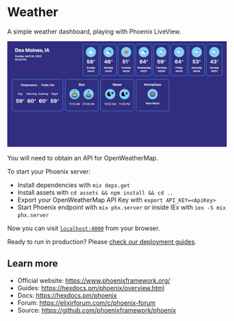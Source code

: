 # Weather

A simple weather dashboard, playing with Phoenix LiveView.

![alt text](weather_dash.jpeg "Weather Dashboard")

You will need to obtain an API for OpenWeatherMap.

To start your Phoenix server:

  * Install dependencies with `mix deps.get`
  * Install assets with `cd assets && npm install && cd ..`
  * Export your OpenWeatherMap API Key with `export API_KEY=<ApiKey>`
  * Start Phoenix endpoint with `mix phx.server` or inside IEx with `iex -S mix phx.server`

Now you can visit [`localhost:4000`](http://localhost:4000) from your browser.

Ready to run in production? Please [check our deployment guides](https://hexdocs.pm/phoenix/deployment.html).

## Learn more

  * Official website: https://www.phoenixframework.org/
  * Guides: https://hexdocs.pm/phoenix/overview.html
  * Docs: https://hexdocs.pm/phoenix
  * Forum: https://elixirforum.com/c/phoenix-forum
  * Source: https://github.com/phoenixframework/phoenix

